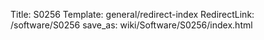 Title: S0256
Template: general/redirect-index
RedirectLink: /software/S0256
save_as: wiki/Software/S0256/index.html